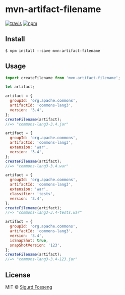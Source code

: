 # mvn-artifact-filename

[![travis][travis-image]][travis-url]
[![npm][npm-image]][npm-url]

[travis-image]: https://img.shields.io/travis/laat/mvn-dl.svg?style=flat&branch=master
[travis-url]: https://travis-ci.org/laat/mvn-dl
[npm-image]: https://img.shields.io/npm/v/mvn-artifact-filename.svg?style=flat
[npm-url]: https://npmjs.org/package/mvn-artifact-filename

## Install

```
$ npm install --save mvn-artifact-filename
```

## Usage

```javascript
import createFilename from 'mvn-artifact-filename';

let artifact;

artifact = {
  groupId: 'org.apache.commons',
  artifactId: 'commons-lang3',
  version: '3.4',
};
createFilename(artifact);
//=> "commons-lang3-3.4.jar"

artifact = {
  groupId: 'org.apache.commons',
  artifactId: 'commons-lang3',
  extension: 'war',
  version: '3.4',
};
createFilename(artifact);
//=> "commons-lang3-3.4.war"

artifact = {
  groupId: 'org.apache.commons',
  artifactId: 'commons-lang3',
  extension: 'war',
  classifier: 'tests',
  version: '3.4',
};
createFilename(artifact);
//=> "commons-lang3-3.4-tests.war"

artifact = {
  groupId: 'org.apache.commons',
  artifactId: 'commons-lang3',
  version: '3.4',
  isSnapShot: true,
  snapShotVersion: '123',
};
createFilename(artifact);
//=> "commons-lang3-3.4-123.jar"
```

## License

MIT © [Sigurd Fosseng](http://github.com/laat)
